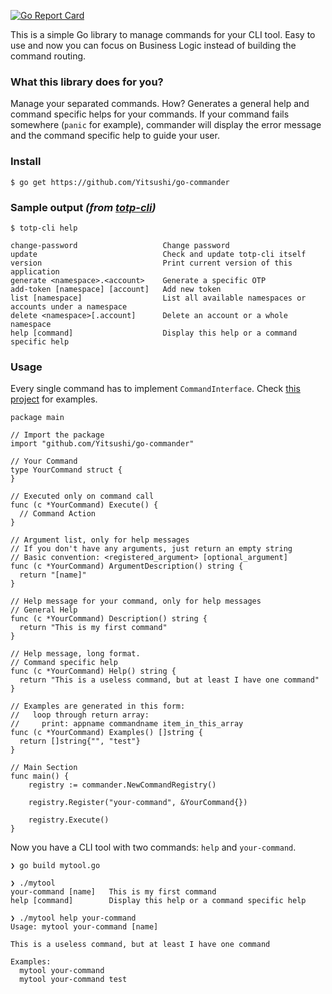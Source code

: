 [![Go Report
Card](https://goreportcard.com/badge/github.com/Yitsushi/go-commander)](https://goreportcard.com/report/github.com/Yitsushi/go-commander)

This is a simple Go library to manage commands for your CLI tool.
Easy to use and now you can focus on Business Logic instead of building
the command routing.

### What this library does for you?

Manage your separated commands. How? Generates a general help and command
specific helps for your commands. If your command fails somewhere
(`panic` for example), commander will display the error message and
the command specific help to guide your user.

### Install

```
$ go get https://github.com/Yitsushi/go-commander
```

### Sample output _(from [totp-cli](https://github.com/Yitsushi/totp-cli))_

```
$ totp-cli help

change-password                   Change password
update                            Check and update totp-cli itself
version                           Print current version of this application
generate <namespace>.<account>    Generate a specific OTP
add-token [namespace] [account]   Add new token
list [namespace]                  List all available namespaces or accounts under a namespace
delete <namespace>[.account]      Delete an account or a whole namespace
help [command]                    Display this help or a command specific help
```

### Usage

Every single command has to implement `CommandInterface`.
Check [this project](https://github.com/Yitsushi/totp-cli) for examples.

```
package main

// Import the package
import "github.com/Yitsushi/go-commander"

// Your Command
type YourCommand struct {
}

// Executed only on command call
func (c *YourCommand) Execute() {
  // Command Action
}

// Argument list, only for help messages
// If you don't have any arguments, just return an empty string
// Basic convention: <registered_argument> [optional_argument]
func (c *YourCommand) ArgumentDescription() string {
  return "[name]"
}

// Help message for your command, only for help messages
// General Help
func (c *YourCommand) Description() string {
  return "This is my first command"
}

// Help message, long format.
// Command specific help
func (c *YourCommand) Help() string {
  return "This is a useless command, but at least I have one command"
}

// Examples are generated in this form:
//   loop through return array:
//     print: appname commandname item_in_this_array
func (c *YourCommand) Examples() []string {
  return []string{"", "test"}
}

// Main Section
func main() {
	registry := commander.NewCommandRegistry()

	registry.Register("your-command", &YourCommand{})

	registry.Execute()
}
```

Now you have a CLI tool with two commands: `help` and `your-command`.

```
❯ go build mytool.go

❯ ./mytool
your-command [name]   This is my first command
help [command]        Display this help or a command specific help

❯ ./mytool help your-command
Usage: mytool your-command [name]

This is a useless command, but at least I have one command

Examples:
  mytool your-command
  mytool your-command test
```
